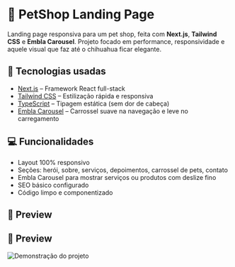 # 🐾 PetShop Landing Page

Landing page responsiva para um pet shop, feita com **Next.js**, **Tailwind CSS** e **Embla Carousel**. Projeto focado em performance, responsividade e aquele visual que faz até o chihuahua ficar elegante.

## 🚀 Tecnologias usadas

- [Next.js](https://nextjs.org/) – Framework React full-stack
- [Tailwind CSS](https://tailwindcss.com/) – Estilização rápida e responsiva
- [TypeScript](https://www.typescriptlang.org/) – Tipagem estática (sem dor de cabeça)
- [Embla Carousel](https://www.embla-carousel.com/) – Carrossel suave na navegação e leve no carregamento

## 💻 Funcionalidades

- Layout 100% responsivo
- Seções: herói, sobre, serviços, depoimentos, carrossel de pets, contato
- Embla Carousel para mostrar serviços ou produtos com deslize fino
- SEO básico configurado
- Código limpo e componentizado

## 📸 Preview

## 📸 Preview

![Demonstração do projeto](./public/demo.gif)
